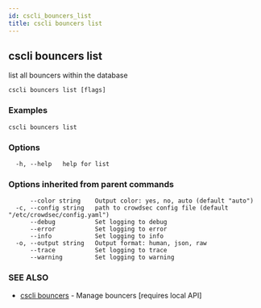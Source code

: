 ```yaml
---
id: cscli_bouncers_list
title: cscli bouncers list
---
```

## cscli bouncers list

list all bouncers within the database

```
cscli bouncers list [flags]
```

### Examples

```
cscli bouncers list
```

### Options

```
  -h, --help   help for list
```

### Options inherited from parent commands

```
      --color string    Output color: yes, no, auto (default "auto")
  -c, --config string   path to crowdsec config file (default "/etc/crowdsec/config.yaml")
      --debug           Set logging to debug
      --error           Set logging to error
      --info            Set logging to info
  -o, --output string   Output format: human, json, raw
      --trace           Set logging to trace
      --warning         Set logging to warning
```

### SEE ALSO

* [cscli bouncers](/cscli/cscli_bouncers.md)	 - Manage bouncers [requires local API]

